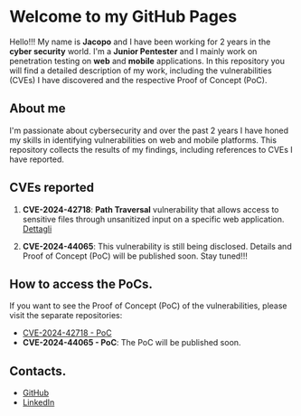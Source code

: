 # Welcome to my GitHub Pages

Hello!!! My name is **Jacopo** and I have been working for 2 years in the **cyber security** world. I'm a **Junior Pentester** and I mainly work on penetration testing on **web** and **mobile** applications. In this repository you will find a detailed description of my work, including the vulnerabilities (CVEs) I have discovered and the respective Proof of Concept (PoC).

## About me
I'm passionate about cybersecurity and over the past 2 years I have honed my skills in identifying vulnerabilities on web and mobile platforms. This repository collects the results of my findings, including references to CVEs I have reported.



## CVEs reported

1. **CVE-2024-42718**: **Path Traversal** vulnerability that allows access to sensitive files through unsanitized input on a specific web application. [Dettagli](https://github.com/jacopo1223/cve-2024-42718)
   
2. **CVE-2024-44065**: This vulnerability is still being disclosed. Details and Proof of Concept (PoC) will be published soon. Stay tuned!!!

## How to access the PoCs.

If you want to see the Proof of Concept (PoC) of the vulnerabilities, please visit the separate repositories:

- [CVE-2024-42718 - PoC](https://github.com/jacopo1223/cve-2024-42718)
- **CVE-2024-44065 - PoC**: The PoC will be published soon.

## Contacts.

- [GitHub](https://github.com/jacopo1223)
- [LinkedIn](https://linkedin.com/in/jacopo1223)
